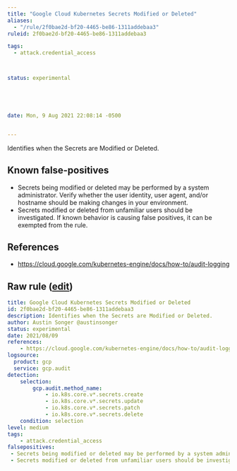 ```yaml
---
title: "Google Cloud Kubernetes Secrets Modified or Deleted"
aliases:
  - "/rule/2f0bae2d-bf20-4465-be86-1311addebaa3"
ruleid: 2f0bae2d-bf20-4465-be86-1311addebaa3

tags:
  - attack.credential_access



status: experimental





date: Mon, 9 Aug 2021 22:08:14 -0500


---
```


Identifies when the Secrets are Modified or Deleted.

<!--more-->


## Known false-positives

* Secrets being modified or deleted may be performed by a system administrator. Verify whether the user identity, user agent, and/or hostname should be making changes in your environment.
* Secrets modified or deleted from unfamiliar users should be investigated. If known behavior is causing false positives, it can be exempted from the rule.



## References

* https://cloud.google.com/kubernetes-engine/docs/how-to/audit-logging


## Raw rule ([edit](https://github.com/SigmaHQ/sigma/edit/master/rules/cloud/gcp/gcp_kubernetes_secrets_modified_or_deleted.yml))
```yaml
title: Google Cloud Kubernetes Secrets Modified or Deleted
id: 2f0bae2d-bf20-4465-be86-1311addebaa3
description: Identifies when the Secrets are Modified or Deleted.
author: Austin Songer @austinsonger
status: experimental
date: 2021/08/09
references:
    - https://cloud.google.com/kubernetes-engine/docs/how-to/audit-logging
logsource:
  product: gcp
  service: gcp.audit
detection:
    selection:
        gcp.audit.method_name: 
            - io.k8s.core.v*.secrets.create
            - io.k8s.core.v*.secrets.update
            - io.k8s.core.v*.secrets.patch
            - io.k8s.core.v*.secrets.delete 
    condition: selection
level: medium
tags:
    - attack.credential_access
falsepositives:
 - Secrets being modified or deleted may be performed by a system administrator. Verify whether the user identity, user agent, and/or hostname should be making changes in your environment. 
 - Secrets modified or deleted from unfamiliar users should be investigated. If known behavior is causing false positives, it can be exempted from the rule.

```
